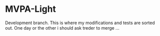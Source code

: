 # MVPA-Light

Development branch. This is where my modifications and tests are sorted out. One day or the other i should ask treder to merge ...

